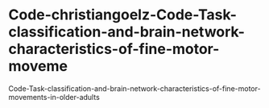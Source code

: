 # Code-christiangoelz-Code-Task-classification-and-brain-network-characteristics-of-fine-motor-moveme
Code-Task-classification-and-brain-network-characteristics-of-fine-motor-movements-in-older-adults
